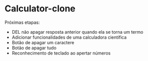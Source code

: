 
# Calculator-clone

Próximas etapas:

- DEL não apagar resposta anterior quando ela se torna um termo
- Adicionar funcionalidades de uma calculadora científica
- Botão de apagar um caractere
- Botão de apagar tudo
- Reconhecimento de teclado ao apertar números

